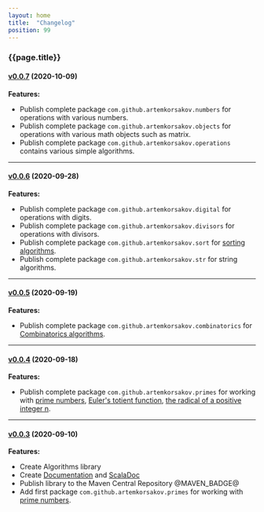 ```yaml
---
layout: home
title:  "Changelog"
position: 99
---
```


### {{page.title}}

#### [v0.0.7](https://github.com/artemkorsakov/algorithms/tree/v0.0.7) (2020-10-09)

**Features:**
- Publish complete package ```com.github.artemkorsakov.numbers``` for operations with various numbers.
- Publish complete package ```com.github.artemkorsakov.objects``` for operations with various math objects such as matrix.
- Publish complete package ```com.github.artemkorsakov.operations``` contains various simple algorithms.

---

#### [v0.0.6](https://github.com/artemkorsakov/algorithms/tree/v0.0.6) (2020-09-28)

**Features:**
- Publish complete package ```com.github.artemkorsakov.digital``` for operations with digits.
- Publish complete package ```com.github.artemkorsakov.divisors``` for operations with divisors.
- Publish complete package ```com.github.artemkorsakov.sort``` for [sorting algorithms](https://en.wikipedia.org/wiki/Sorting_algorithm).
- Publish complete package ```com.github.artemkorsakov.str``` for string algorithms.

---

#### [v0.0.5](https://github.com/artemkorsakov/algorithms/tree/v0.0.5) (2020-09-19)

**Features:**
- Publish complete package ```com.github.artemkorsakov.combinatorics``` for [Combinatorics algorithms](https://en.wikipedia.org/wiki/Combinatorics).

---

#### [v0.0.4](https://github.com/artemkorsakov/algorithms/tree/v0.0.4) (2020-09-18)

**Features:**
- Publish complete package ```com.github.artemkorsakov.primes``` for working with 
[prime numbers](https://en.wikipedia.org/wiki/Prime_number),
[Euler's totient function](https://en.wikipedia.org/wiki/Euler%27s_totient_function),
[the radical of a positive integer n](https://en.wikipedia.org/wiki/Radical_of_an_integer).

---

#### [v0.0.3](https://github.com/artemkorsakov/algorithms/tree/v0.0.3) (2020-09-10)

**Features:**

- Create Algorithms library
- Create [Documentation](@DOC_SITE@) and [ScalaDoc](@API_SITE@)
- Publish library to the Maven Central Repository @MAVEN_BADGE@
- Add first package ```com.github.artemkorsakov.primes``` for working with [prime numbers](https://en.wikipedia.org/wiki/Prime_number).

